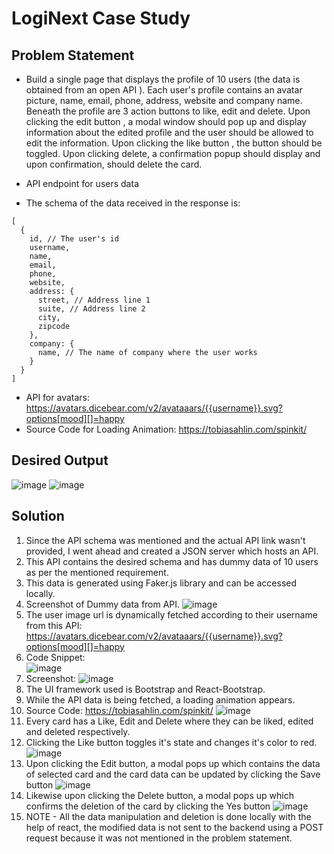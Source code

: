 # LogiNext Case Study

## Problem Statement

- Build a single page that displays the profile of 10 users (the data is obtained from an open API ). Each
user's profile contains an avatar picture, name, email, phone, address, website and company name. Beneath
the profile are 3 action buttons to like, edit and delete. Upon clicking the edit button , a modal window
should pop up and display information about the edited profile and the user should be allowed to edit the
information. Upon clicking the like button , the button should be toggled. Upon clicking delete, a
confirmation popup should display and upon confirmation, should delete the card.

- API endpoint for users data
- The schema of the data received in the response is:

```// Array of 10 users
[
  {
    id, // The user's id
    username,
    name,
    email,
    phone,
    website,
    address: {
      street, // Address line 1
      suite, // Address line 2
      city,
      zipcode
    },
    company: {
      name, // The name of company where the user works
    }
  }
]
```

- API for avatars: https://avatars.dicebear.com/v2/avataaars/{{username}}.svg?options[mood][]=happy
- Source Code for Loading Animation: https://tobiasahlin.com/spinkit/

## Desired Output

![image](https://user-images.githubusercontent.com/62555809/209458561-08e4a200-a16f-455b-8bf2-b7484f4487c5.png)
![image](https://user-images.githubusercontent.com/62555809/209458569-c6f5952f-03d5-4815-973d-f6188fa7467e.png)

## Solution

1. Since the API schema was mentioned and the actual API link wasn't provided, I went ahead and created a JSON server which hosts an API.
2. This API contains the desired schema and has dummy data of 10 users as per the mentioned requirement.
3. This data is generated using Faker.js library and can be accessed locally.
4. Screenshot of Dummy data from API.
![image](https://user-images.githubusercontent.com/62555809/209458662-f92c3545-9a08-4b02-a61d-98525cde262b.png)
5. The user image url is dynamically fetched according to their username from this API: https://avatars.dicebear.com/v2/avataaars/{{username}}.svg?options[mood][]=happy
6. Code Snippet: <br>
![image](https://user-images.githubusercontent.com/62555809/209458705-8be3bbd0-3d39-4503-9ab4-d82af1607572.png)
7. Screenshot:
![image](https://user-images.githubusercontent.com/62555809/209458722-1cd44e89-c09a-4a30-a410-9c59a08e66fb.png)
8. The UI framework used is Bootstrap and React-Bootstrap. 
9. While the API data is being fetched, a loading animation appears.
10. Source Code: https://tobiasahlin.com/spinkit/
![image](https://user-images.githubusercontent.com/62555809/209458830-8f5a7876-27f9-4225-bfe9-0861096767de.png)
11. Every card has a Like, Edit and Delete where they can be liked, edited and deleted respectively.
12. Clicking the Like button toggles it's state and changes it's color to red.
![image](https://user-images.githubusercontent.com/62555809/209458913-95216589-03a0-4e37-9e8a-e1ee50434398.png)
13. Upon clicking the Edit button, a modal pops up which contains the data of selected card and the card data can be updated by clicking the Save button
![image](https://user-images.githubusercontent.com/62555809/209458960-ba81d17f-2db2-4005-881b-030944116ea1.png)
14. Likewise upon clicking the Delete button, a modal pops up which confirms the deletion of the card by clicking the Yes button
![image](https://user-images.githubusercontent.com/62555809/209458969-29815ab2-c5ef-4513-a2ac-69f6b61149ec.png)
15. NOTE - All the data manipulation and deletion is done locally with the help of react, the modified data is not sent to the backend using a POST request because it was not mentioned in the problem statement.




